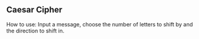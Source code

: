 ## Caesar Cipher
How to use: Input a message, choose the number of letters to shift by and the direction to shift in.
